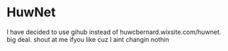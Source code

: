 # HuwNet
I have decided to use gihub instead of huwcbernard.wixsite.com/huwnet. big deal. shout at me ifyou like cuz I aint changin nothin
